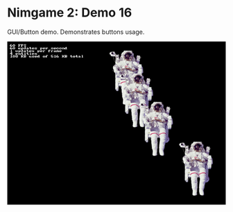 Nimgame 2: Demo 16
==================

GUI/Button demo. Demonstrates buttons usage.

![Screenshot](demo16.png)

